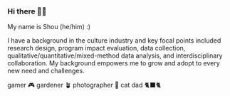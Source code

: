 ### Hi there 🙋🏻

My name is Shou (he/him) :) 

I have a background in the culture industry and key focal points included research design, program impact evaluation, data collection, qualitative/quantitative/mixed-method data analysis, and interdisciplinary collaboration. My background empowers me to grow and adopt to every new need and challenges. 

gamer 🎮
gardener 🪴
photographer 📸
cat dad 🐈‍⬛🐈
